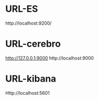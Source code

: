 # URL-ES
http://localhost:9200/


# URL-cerebro 
http://127.0.0.1:9000
http://localhost:9000

# URL-kibana
Http://localhost:5601
